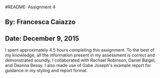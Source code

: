 #README: Assignment 4
## By: Francesca Caiazzo 
## Date: December 9, 2015

I spent approximately 4.5 hours completing this assignment. To the best of my knowledge, all the information present in my assessment is correct and demonstrated soundly. I collaborated with Rachael Robinson, Daniel Baigel, and Deanna Bessy. I also made use of Gabe Joseph's example report for guidance in my styling and report format.